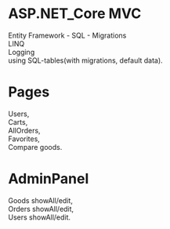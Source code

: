 # ASP.NET_Core MVC
Entity Framework - SQL - Migrations  
LINQ  
Logging  
using SQL-tables(with migrations, default data).  

# Pages
Users,   
Carts,  
AllOrders,  
Favorites,  
Compare goods.  

# AdminPanel
Goods showAll/edit,  
Orders showAll/edit,  
Users showAll/edit.  
